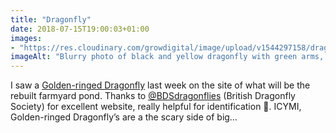 ```yaml
---
title: "Dragonfly"
date: 2018-07-15T19:00:03+01:00
images: 
- "https://res.cloudinary.com/growdigital/image/upload/v1544297158/dragonfly-42400901775.jpg"
imageAlt: "Blurry photo of black and yellow dragonfly with green arms, dry muddy background"
---
```


I saw a [Golden-ringed Dragonfly](https://british-dragonflies.org.uk/species/golden-ringed-dragonfly) last week on the site of what will be the rebuilt farmyard pond. Thanks to [@BDSdragonflies](https://twitter.com/bdsdragonflies) (British Dragonfly Society) for excellent website, really helpful for identification 🙂. ICYMI, Golden-ringed Dragonfly’s are a the scary side of big…
